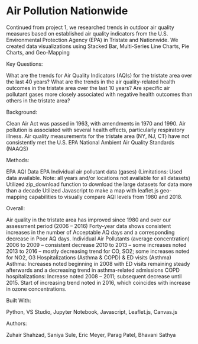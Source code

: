 # Air Pollution Nationwide
Continued from project 1, we researched trends in outdoor air quality measures based on established air quality indicators from the U.S. Environmental Protection Agency (EPA) in Tristate and Nationwide. We created data visualizations using Stacked Bar, Multi-Series Line Charts, Pie Charts, and Geo-Mapping

Key Questions:

What are the trends for Air Quality Indicators (AQIs) for the tristate area over the last 40 years?
What are the trends in the air quality-related health outcomes in the tristate area over the last 10 years?
Are specific air pollutant gases more closely associated with negative health outcomes than others in the tristate area?

Background:

Clean Air Act was passed in 1963, with amendments in 1970 and 1990. 
Air pollution is associated with several health effects, particularly respiratory illness.
Air quality measurements for the tristate area (NY, NJ, CT) have not consistently met the U.S. EPA  National Ambient Air Quality Standards (NAAQS)

Methods:

EPA AQI Data
EPA Individual air pollutant data (gases)
(Limitations:  Used data available. Note: all years and/or locations not available for all datasets)
Utilized zip_download function to download the large datasets for data more than a decade
Utilized Javascript to make a map with leaflet.js geo-mapping capabilities to visually compare AQI levels from 1980 and 2018.

Overall:

Air quality in the tristate area has improved since 1980 and over our assessment period (2006 – 2016)
Forty-year data shows consistent increases in the number of Acceptable AQ days and a corresponding decrease in Poor AQ days.
Individual Air Pollutants (average concentration)
2006 to 2009 – consistent decrease
2010 to 2013 – some increases noted
2013 to 2016 – mostly decreasing trend for CO, SO2; some increases noted for NO2, O3
Hospitalizations (Asthma & COPD) & ED visits (Asthma)
Asthma: Increases noted beginning in 2008 with ED visits remaining steady afterwards and a decreasing trend in asthma-related admissions
COPD hospitalizations: Increase noted 2008 – 2011; subsequent decrease until 2015.
Start of increasing trend noted in 2016, which coincides with increase in ozone concentrations. 

Built With:

Python, VS Studio, Jupyter Notebook, Javascript, Leaflet.js, Canvas.js

Authors:

Zuhair Shahzad, Saniya Sule, Eric Meyer, Parag Patel, Bhavani Sathya
